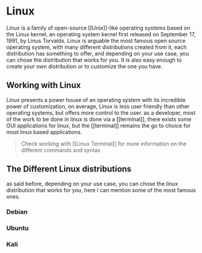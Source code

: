 # Linux
Linux is a family of open-source [[Unix]]-like operating systems based on the Linux kernel, an operating system kernel first released on September 17, 1991, by Linus Torvalds.
Linux is arguable the most famous open source operating system, with many different distributions created from it, each distribution has something to offer, and depending on your use case, you can chose the distribution that works for you.
It is also easy enough to create your own distribution or to customize the one you have.
## Working with Linux
Linux presents a power house of an operating system with its incredible power of customization, on average, Linux is less user friendly than other operating systems, but offers more control to the user. 
as a developer, most of the work to be done in linux is done via a [[terminal]], there exists some GUI applications for linux, but the [[terminal]] remains the go to choice for most linux based applications.
> Check working with [[Linux Terminal]] for more information on the different commands and syntax

## The Different Linux distributions
as said before, depending on your use case, you can chose the linux distribution that works for you, here I can mention some of the most famous ones.
### Debian
### Ubuntu
### Kali

